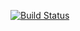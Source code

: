 [![Build Status](https://travis-ci.org/nice-try-bro/simple_sched.svg?branch=master)](https://travis-ci.org/nice-try-bro/simple_sched)